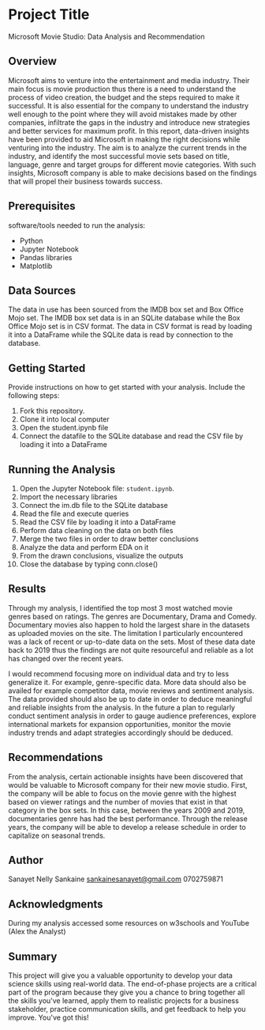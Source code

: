 # Project Title

Microsoft Movie Studio: Data Analysis and Recommendation

## Overview

Microsoft aims to venture into the entertainment and media industry. Their main focus is movie production thus there is a need to understand the process of video creation, the budget and the steps required to make it successful. It is also essential for the company to understand the industry well enough to the point where they will avoid mistakes made by other companies, infiltrate the gaps in the industry and introduce new strategies and better services for maximum profit.
In this report, data-driven insights have been provided to aid Microsoft in making the right decisions while venturing into the industry. The aim is to analyze the current trends in the industry, and identify the most successful movie sets based on title, language, genre and target groups for different movie categories. With such insights, Microsoft company is able to make decisions based on the findings that will propel their business towards success.


## Prerequisites

 software/tools needed to run the analysis:

- Python 
- Jupyter Notebook
- Pandas libraries
- Matplotlib

## Data Sources
The data in use has been sourced from the IMDB box set and Box Office Mojo set. The IMDB box set data is in an SQLite database while the Box Office Mojo set is in CSV format. The data in CSV format is read by loading it into a DataFrame while the SQLite data is read by connection to the database.

## Getting Started

Provide instructions on how to get started with your analysis. Include the following steps:

1. Fork this repository.
2. Clone it into local computer
3. Open the student.ipynb file
4. Connect the datafile to the SQLite database and read the CSV file by loading it into a DataFrame

## Running the Analysis

1. Open the Jupyter Notebook file: `student.ipynb`.
3. Import the necessary libraries
4. Connect the im.db file to the SQLite database
5. Read the file and execute queries
6. Read the CSV file by loading it into a DataFrame
7. Perform data cleaning on the data on both files
8. Merge the two files in order to draw better conclusions
9. Analyze the data and perform EDA on it
10. From the drawn conclusions, visualize the outputs
11. Close the database by typing conn.close()

## Results

Through my analysis, I identified the top most 3 most watched movie genres based on ratings. The genres are Documentary, Drama and Comedy. Documentary movies also happen to hold the largest share in the datasets as uploaded movies on the site.
The limitation I particularly encountered was a lack of recent or up-to-date data on the sets. Most of these data date back to 2019 thus the findings are not quite resourceful and reliable as a lot has changed over the recent years. 

I would recommend focusing more on individual data and try to less generalize it. For example, genre-specific data. More data should also be availed for example competitor data, movie reviews and sentiment analysis.
The data provided should also be up to date in order to deduce meaningful and reliable insights from the analysis.
In the future a plan to regularly conduct sentiment analysis in order to gauge audience preferences, explore international markets for expansion opportunities, monitor the movie industry trends and adapt strategies accordingly should be deduced.


## Recommendations

From the analysis, certain actionable insights have been discovered that would be valuable to Microsoft company for their new movie studio.
First, the company will be able to focus on the movie genre with the highest based on viewer ratings and the number of movies that exist in that category in the box sets. In this case, between the years 2009 and 2019, documentaries genre has had the best performance.
Through the release years, the company will be able to develop a release schedule in order to capitalize on seasonal trends.


## Author

Sanayet Nelly Sankaine
sankainesanayet@gmail.com
0702759871


## Acknowledgments

During my analysis accessed some resources on w3schools and YouTube (Alex the Analyst)









    
   
  













## Summary

This project will give you a valuable opportunity to develop your data science skills using real-world data. The end-of-phase projects are a critical part of the program because they give you a chance to bring together all the skills you've learned, apply them to realistic projects for a business stakeholder, practice communication skills, and get feedback to help you improve. You've got this!

